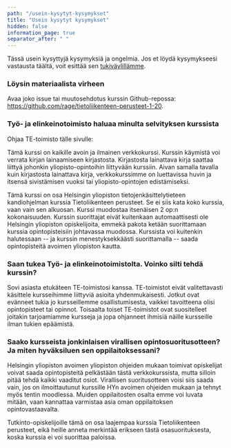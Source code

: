 ```yaml
---
path: "/usein-kysytyt-kysymykset"
title: "Usein kysytyt kysymykset"
hidden: false
information_page: true
separator_after: " "
---
```


Tässä usein kysyttyjä kysymyksiä ja ongelmia. Jos et löydä kysymykseesi vastausta täältä, voit esittää sen [tukiväylillämme](/tukivaylat).

<table-of-contents></table-of-contents>

### Löysin materiaalista virheen

Avaa joko issue tai muutosehdotus kurssin Github-repossa: https://github.com/rage/tietoliikenteen-perusteet-1-20.


### Työ- ja elinkeinotoimisto haluaa minulta selvityksen kurssista

Ohjaa TE-toimisto tälle sivulle:

Tämä kurssi on kaikille avoin ja ilmainen verkkokurssi. Kurssin käymistä voi verrata kirjan lainaamiseen kirjastosta. Kirjastosta lainattava kirja saattaa liittyä johonkin yliopisto-opintoihin liittyvään kurssiin. Aivan samalla tavalla kuin kirjastosta lainattava kirja, verkkokurssimme on luettavissa huvin ja itsensä sivistämisen vuoksi tai yliopisto-opintojen edistämiseksi.

Tämä kurssi on osa Helsingin yliopiston tietojenkäsittelytieteen kandiohjelman kurssia Tietoliikenteen perusteet. Se ei siis kata koko kurssia, vaan vain sen alkuosan. Kurssi muodostaa itsenäisen 2 op:n kokonaisuuden. Kurssin suorittajat eivät kuitenkaan automaattisesti ole Helsingin yliopiston opiskelijoita, emmekä pakota ketään suorittamaan kurssia opintopisteisiin johtavassa muodossa. Kurssista voi kuitenkin halutessaan -- ja kurssin menestyksekkäästi suorittamalla -- saada opintopisteitä avoimen yliopiston kautta.

### Saan tukea Työ- ja elinkeinotoimistolta. Voinko silti tehdä kurssin?

Sovi asiasta etukäteen TE-toimistosi kanssa. TE-toimistot eivät valitettavasti käsittele kursseihimme liittyviä asioita yhdenmukaisesti. Jotkut ovat evänneet tukia jo kursseillemme osallistumisesta, vaikkei tavoitteena olisi opintopisteet tai opinnot. Toisaalta toiset TE-toimistot ovat suositelleet joitakin tarjoamiamme kursseja ja jopa ohjanneet ihmisiä näille kursseille ilman tukien epäämistä.

### Saako kursseista jonkinlaisen virallisen opintosuoritusotteen? Ja miten hyväksiluen sen oppilaitoksessani?

Helsingin yliopiston avoimen yliopiston ohjeiden mukaan toimivat opiskelijat voivat saada opintopisteitä pelkästään tästä verkkokurssista, mutta silloin pitää tehdä kaikki vaaditut osiot. Virallisen suoritusotteen voisi siis saada vain, jos on ilmoittautunut kurssille HYn avoimen ohjeiden mukaan ja tehnyt myös tentin moodlessa. Muiden oppilaitosten osalta emme voi luvata mitään, vaan kannattaa varmistaa asia oman oppilaitoksen opintovastaavalta.

Tutkinto-opiskelijoille tämä on osa laajempaa kurssia Tietoliikenteen perusteet, eikä heille anneta merkintää erikseen tästä osasuorituksesta, koska kurssia ei voi suorittaa paloissa.
